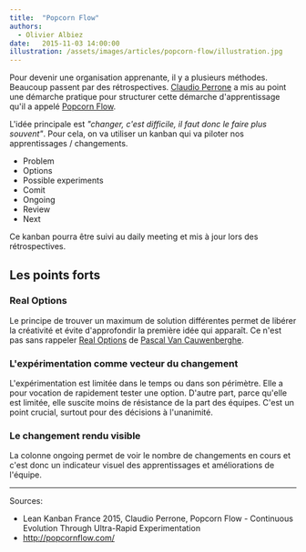 ```yaml
---
title:  "Popcorn Flow"
authors:
  - Olivier Albiez
date:   2015-11-03 14:00:00
illustration: /assets/images/articles/popcorn-flow/illustration.jpg
---
```


Pour devenir une organisation apprenante, il y a plusieurs méthodes. Beaucoup passent par des rétrospectives. [Claudio Perrone] a mis au point une démarche pratique pour structurer cette démarche d'apprentissage qu'il a appelé [Popcorn Flow].

L'idée principale est _"changer, c'est difficile, il faut donc le faire plus souvent"_. Pour cela, on va utiliser un kanban qui va piloter nos apprentissages / changements.

- Problem
- Options
- Possible experiments
- Comit
- Ongoing
- Review
- Next

Ce kanban pourra être suivi au daily meeting et mis à jour lors des rétrospectives.


## Les points forts

### Real Options

Le principe de trouver un maximum de solution différentes permet de libérer la créativité et évite d'approfondir la première idée qui apparaît. Ce n'est pas sans rappeler [Real Options] de [Pascal Van Cauwenberghe].


### L'expérimentation comme vecteur du changement

L'expérimentation est limitée dans le temps ou dans son périmètre. Elle a pour vocation de rapidement tester une option. D'autre part, parce qu'elle est limitée, elle suscite moins de résistance de la part des équipes. C'est un point crucial, surtout pour des décisions à l'unanimité.


### Le changement rendu visible

La colonne ongoing permet de voir le nombre de changements en cours et c'est donc un indicateur visuel des apprentissages et améliorations de l'équipe.

---
Sources:

- Lean Kanban France 2015, Claudio Perrone, Popcorn Flow - Continuous Evolution Through Ultra-Rapid Experimentation
- <http://popcornflow.com/>

[Claudio Perrone]: https://www.linkedin.com/in/claudioperrone
[Popcorn Flow]: http://popcornflow.com/
[Real Options]: http://www.agilecoach.net/coach-tools/real-options/
[Pascal Van Cauwenberghe]: https://www.linkedin.com/in/pascalvancauwenberghe

